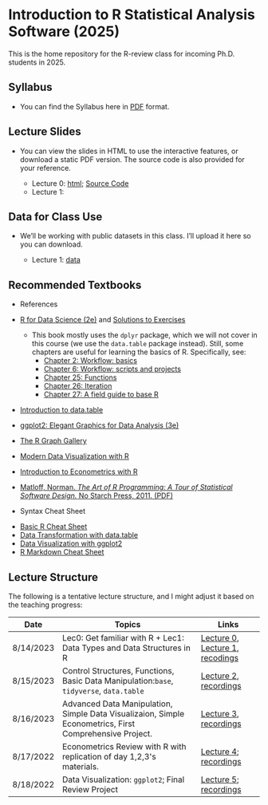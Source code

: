 # Introduction to R Statistical Analysis Software (2025)

This is the home repository for the R-review class for incoming Ph.D. students in 2025.

## Syllabus

* You can find the Syllabus here in [PDF](https://github.com/joycqy/R_Review_2025/blob/9cf851dfd02da584c4f5ee420640c46b8d09cbcf/Syllabus_R_Review_2025.pdf) format.

## Lecture Slides

* You can view the slides in HTML to use the interactive features, or download a static PDF version. The source code is also provided for your reference.

  - Lecture 0: [html](https://joycqy.github.io/Lec0.html#/title-slide); [Source Code](Lecture_0) 
  - Lecture 1:  

## Data for Class Use

* We’ll be working with public datasets in this class. I’ll upload it here so you can download.

  - Lecture 1: [data]() 

## Recommended Textbooks

* References

- [R for Data Science (2e)](https://r4ds.hadley.nz/) and [Solutions to Exercises](https://mine-cetinkaya-rundel.github.io/r4ds-solutions/)
  - This book mostly uses the `dplyr` package, which we will not cover in this course (we use the `data.table` package instead). Still, some chapters are useful for learning the basics of R. Specifically, see:
    - [Chapter 2: Workflow: basics](https://r4ds.hadley.nz/workflow-basics.html)
    - [Chapter 6: Workflow: scripts and projects](https://r4ds.hadley.nz/workflow-scripts.html)
    - [Chapter 25: Functions](https://r4ds.hadley.nz/functions.html)
    - [Chapter 26: Iteration](https://r4ds.hadley.nz/iteration.html)
    - [Chapter 27: A field guide to base R](https://r4ds.hadley.nz/base-R.html)

- [Introduction to data.table](https://cran.r-project.org/web/packages/data.table/vignettes/datatable-intro.html)
- [ggplot2: Elegant Graphics for Data Analysis (3e)](https://ggplot2-book.org/)
- [The R Graph Gallery](https://r-graph-gallery.com/index.html)
- [Modern Data Visualization with R](https://rkabacoff.github.io/datavis/)
- [Introduction to Econometrics with R](https://www.econometrics-with-r.org/index.html)
- [Matloff, Norman. *The Art of R Programming: A Tour of Statistical Software Design.* No Starch Press, 2011. (PDF)](https://diytranscriptomics.com/Reading/files/The%20Art%20of%20R%20Programming.pdf)


* Syntax Cheat Sheet

- [Basic R Cheat Sheet](https://iqss.github.io/dss-workshops/R/Rintro/base-r-cheat-sheet.pdf)
- [Data Transformation with data.table](https://www.beoptimized.be/pdf/R_Data_Transformation.pdf)
- [Data Visualization with ggplot2](https://posit.co/wp-content/uploads/2022/10/data-visualization-1.pdf)
- [R Markdown Cheat Sheet](https://rmarkdown.rstudio.com/lesson-15.HTML)


## Lecture Structure

The following is a tentative lecture structure, and I might adjust it based on the teaching progress:

| Date       | Topics                                                                                       |Links|
|------------|----------------------------------------------------------------------------------------------|-----|
| 8/14/2023  | Lec0: Get familiar with R + Lec1: Data Types and Data Structures in R |[Lecture 0](lec0), [Lecture 1](lec1), [recodings](https://umn.zoom.us/rec/share/5avWqVVmn51rtV_C8Rf0ZYAD_j7pyOJh7WxYB2Kfp_ZqpwJwltKv4v-hAEAgHl0G.Ce3VclOKm7g0DaDc?startTime=1692038050000)|
| 8/15/2023  | Control Structures, Functions, Basic Data Manipulation:`base`, `tidyverse`, `data.table`| [Lecture 2](lec2), [recordings](https://umn.zoom.us/rec/share/DNRKiX2h0x0AEycLhMdBAA0vb5u2EcZbnjXWncMkM6a45CpQwhtNoTw8XMgLy9TZ.wzBk0BFN1EFR7kuB?startTime=1692122851000)|
| 8/16/2023  | Advanced Data Manipulation, Simple Data Visualizaion, Simple Econometrics, First Comprehensive Project.|[Lecture 3](lec3), [recordings](https://umn.zoom.us/rec/share/3EtxaGYfwEYklZZ-CB9gKm0SK650d8EsBm2Lj2pxZrrqRFwWDvEwmACnOuCy_yRy.iOoioxiYNGQkKtBb?startTime=1692209066000)|
| 8/17/2022  | Econometrics Review with R with replication of day 1,2,3's materials.                        |[Lecture 4](lec4); [recordings](https://umn.zoom.us/rec/play/OSfTXx4CqvmQjymhXtevrGfl16kW-gZSwPv1HHXbrtV_X4DrMVCJvU3jovUTACfDu7m8uLd7bSsF2X6c.slVdieDfwGkqv7SW?autoplay=true&startTime=1692295717000)|
| 8/18/2022  | Data Visualization: `ggplot2`; Final Review Project                                            |[Lecture 5](lec5); [recordings](https://umn.zoom.us/rec/play/i4l9MpAKRXaCLZ1QN71i_CXnfgYNPL-oCDY93s5oH30WsuhzkQLuZ4fSfCGk1jCbuI7CkEVE9drFQv7g.tI116Gl7Q3PTvbNC?autoplay=true&startTime=1692382029000)|

